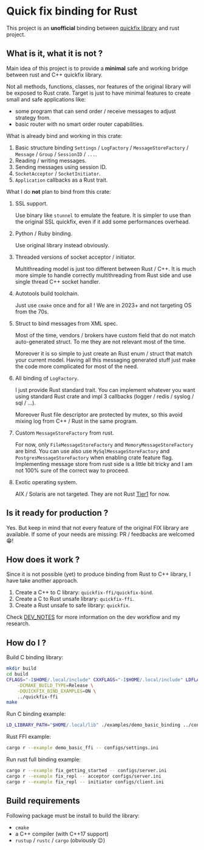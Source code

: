 # Quick fix binding for Rust

This project is an **unofficial** binding between [quickfix library](https://github.com/quickfix/quickfix) and rust project.

## What is it, what it is not ?

Main idea of this project is to provide a **minimal** safe and working bridge between rust and C++ quickfix library.

Not all methods, functions, classes, nor features of the original library will be exposed to Rust crate.
Target is just to have minimal features to create small and safe applications like:

- some program that can send order / receive messages to adjust strategy from.
- basic router with no smart order router capabilities.

What is already bind and working in this crate:

1. Basic structure binding `Settings` / `LogFactory` / `MessageStoreFactory` / `Message` / `Group` / `SessionID` / `...`.
2. Reading / writing messages.
3. Sending messages using session ID.
4. `SocketAcceptor` / `SocketInitiator`.
5. `Application` callbacks as a Rust trait.

What I do **not** plan to bind from this crate:

1. SSL support.

    Use binary like `stunnel` to emulate the feature.
    It is simpler to use than the original SSL quickfix, even if it add some performances overhead.

2. Python / Ruby binding.

    Use original library instead obviously.

3. Threaded versions of socket acceptor / initiator.

    Multithreading model is just too different between Rust / C++.
    It is much more simple to handle correctly multithreading from Rust side and use single thread C++ socket handler.

4. Autotools build toolchain.

    Just use `cmake` once and for all !
    We are in 2023+ and not targeting OS from the 70s.

5. Struct to bind messages from XML spec.

    Most of the time, vendors / brokers have custom field that do not match auto-generated struct.
    To me they are not relevant most of the time.

    Moreover it is so simple to just create an Rust enum / struct that match your current model.
    Having all this messaging generated stuff just make the code more complicated for most of the need.

6. All binding of `LogFactory`.

    I just provide Rust standard trait.
    You can implement whatever you want using standard Rust crate and impl 3 callbacks (logger / redis / syslog / sql / ...).

    Moreover Rust file descriptor are protected by mutex, so this avoid mixing log from C++ / Rust in the same program.

7. Custom `MessageStoreFactory` from rust.

   For now, only `FileMessageStoreFactory` and `MemoryMessageStoreFactory` are bind.
   You can use also use `MySqlMessageStoreFactory` and `PostgresMessageStoreFactory` when enabling crate feature flag.
   Implementing message store from rust side is a little bit tricky and I am not 100% sure of the correct way to proceed.

8. Exotic operating system.

    AIX / Solaris are not targeted.
    They are not Rust [Tier1](https://doc.rust-lang.org/nightly/rustc/platform-support.html) for now.

## Is it ready for production ?

Yes. But keep in mind that not every feature of the original FIX library are available.
If some of your needs are missing: PR / feedbacks are welcomed 😁!

## How does it work ?

Since it is not possible (yet) to produce binding from Rust to C++ library, I have take another approach.

1. Create a C++ to C library: `quickfix-ffi/quickfix-bind`.
2. Create a C to Rust unsafe library: `quickfix-ffi`.
3. Create a Rust unsafe to safe library: `quickfix`.

Check [DEV_NOTES](./doc/DEV_NOTES.md) for more information on the dev workflow and my research.

## How do I ?

Build C binding library:

```sh
mkdir build
cd build
CFLAGS="-I$HOME/.local/include" CXXFLAGS="-I$HOME/.local/include" LDFLAGS="-L$HOME/.local/lib" cmake \
    -DCMAKE_BUILD_TYPE=Release \
    -DQUICKFIX_BIND_EXAMPLES=ON \
    ../quickfix-ffi
make
```

Run C binding example:

```sh
LD_LIBRARY_PATH="$HOME/.local/lib" ./examples/demo_basic_binding ../configs/settings.ini
```

Rust FFI example:

```sh
cargo r --example demo_basic_ffi -- configs/settings.ini
```

Run rust full binding example:

```sh
cargo r --example fix_getting_started -- configs/server.ini
cargo r --example fix_repl -- acceptor configs/server.ini
cargo r --example fix_repl -- initiator configs/client.ini
```

## Build requirements

Following package must be install to build the library:

- `cmake`
- a C++ compiler (with C++17 support)
- `rustup` / `rustc` / `cargo` (obviously 😉)
